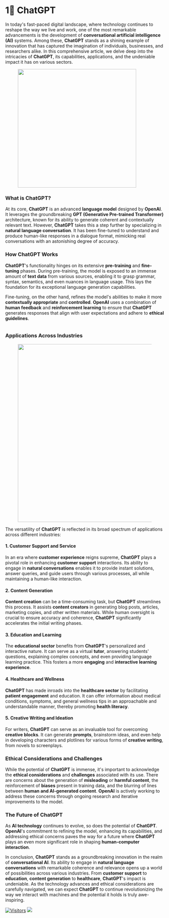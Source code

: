 # 1⃣ ChatGPT

In today's fast-paced digital landscape, where technology continues to reshape the way we live and work, one of the most remarkable advancements is the development of **conversational artificial intelligence (AI)** systems. Among these, **ChatGPT** stands as a shining example of innovation that has captured the imagination of individuals, businesses, and researchers alike. In this comprehensive article, we delve deep into the intricacies of **ChatGPT**, its capabilities, applications, and the undeniable impact it has on various sectors.

<figure><img src="https://cdn-infographic.pressidium.com/wp-content/uploads/2023/08/20-Ways-To-Use-Chat-GPT-In-The-Classroom.png" alt="" width="375"><figcaption></figcaption></figure>

### **What is ChatGPT?**

At its core, **ChatGPT** is an advanced **language model** designed by **OpenAI**. It leverages the groundbreaking **GPT (Generative Pre-trained Transformer)** architecture, known for its ability to generate coherent and contextually relevant text. However, **ChatGPT** takes this a step further by specializing in **natural language conversation**. It has been fine-tuned to understand and produce human-like responses in a dialogue format, mimicking real conversations with an astonishing degree of accuracy.

### **How ChatGPT Works**

**ChatGPT**'s functionality hinges on its extensive **pre-training** and **fine-tuning** phases. During pre-training, the model is exposed to an immense amount of **text data** from various sources, enabling it to grasp grammar, syntax, semantics, and even nuances in language usage. This lays the foundation for its exceptional language generation capabilities.

Fine-tuning, on the other hand, refines the model's abilities to make it more **contextually appropriate** and **controlled**. **OpenAI** uses a combination of **human feedback** and **reinforcement learning** to ensure that **ChatGPT** generates responses that align with user expectations and adhere to **ethical guidelines**.

<figure><img src="https://i0.wp.com/fourweekmba.com/wp-content/uploads/2023/02/how-does-chat-gpt-work.png?resize=2048%2C1520&#x26;ssl=1" alt=""><figcaption></figcaption></figure>

### **Applications Across Industries**

<figure><img src="https://bluesyemre.files.wordpress.com/2019/08/infographic_wheel_v2.jpg" alt="" width="563"><figcaption></figcaption></figure>

The versatility of **ChatGPT** is reflected in its broad spectrum of applications across different industries:

#### **1. Customer Support and Service**

In an era where **customer experience** reigns supreme, **ChatGPT** plays a pivotal role in enhancing **customer support** interactions. Its ability to engage in **natural conversations** enables it to provide instant solutions, answer queries, and guide users through various processes, all while maintaining a human-like interaction.

#### **2. Content Generation**

**Content creation** can be a time-consuming task, but **ChatGPT** streamlines this process. It assists **content creators** in generating blog posts, articles, marketing copies, and other written materials. While human oversight is crucial to ensure accuracy and coherence, **ChatGPT** significantly accelerates the initial writing phases.

#### **3. Education and Learning**

The **educational sector** benefits from **ChatGPT**'s personalized and interactive nature. It can serve as a virtual **tutor**, answering students' questions, explaining complex concepts, and even providing language learning practice. This fosters a more **engaging** and **interactive learning experience**.

#### **4. Healthcare and Wellness**

**ChatGPT** has made inroads into the **healthcare sector** by facilitating **patient engagement** and education. It can offer information about medical conditions, symptoms, and general wellness tips in an approachable and understandable manner, thereby promoting **health literacy**.

#### **5. Creative Writing and Ideation**

For writers, **ChatGPT** can serve as an invaluable tool for overcoming **creative blocks**. It can generate **prompts**, brainstorm ideas, and even help in developing characters and plotlines for various forms of **creative writing**, from novels to screenplays.

### **Ethical Considerations and Challenges**

While the potential of **ChatGPT** is immense, it's important to acknowledge the **ethical considerations** and **challenges** associated with its use. There are concerns about the generation of **misleading** or **harmful content**, the reinforcement of **biases** present in training data, and the blurring of lines between **human and AI-generated content**. **OpenAI** is actively working to address these concerns through ongoing research and iterative improvements to the model.

### **The Future of ChatGPT**

As **AI technology** continues to evolve, so does the potential of **ChatGPT**. **OpenAI**'s commitment to refining the model, enhancing its capabilities, and addressing ethical concerns paves the way for a future where **ChatGPT** plays an even more significant role in shaping **human-computer interaction**.

In conclusion, **ChatGPT** stands as a groundbreaking innovation in the realm of **conversational AI**. Its ability to engage in **natural language conversations** with remarkable coherence and relevance opens up a world of possibilities across various industries. From **customer support** to **education**, **content generation** to **healthcare**, **ChatGPT**'s impact is undeniable. As the technology advances and ethical considerations are carefully navigated, we can expect **ChatGPT** to continue revolutionizing the way we interact with machines and the potential it holds is truly awe-inspiring.

[![Visitors](https://api.visitorbadge.io/api/visitors?path=https%3A%2F%2Fgithub.com%2Fdrshahizan\&labelColor=%23697689\&countColor=%23555555\&style=plastic)](https://visitorbadge.io/status?path=https%3A%2F%2Fgithub.com%2Fdrshahizan) ![](https://hit.yhype.me/github/profile?user\_id=81284918)
